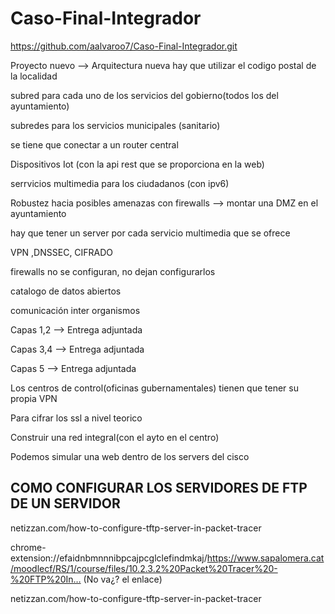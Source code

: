 # Caso-Final-Integrador
https://github.com/aalvaroo7/Caso-Final-Integrador.git


Proyecto nuevo --> Arquitectura nueva
hay que utilizar el codigo postal de la localidad 

subred para cada uno de los servicios del gobierno(todos los del ayuntamiento) 

subredes para los servicios municipales (sanitario)

se tiene que conectar a un router central

Dispositivos Iot (con la api rest que se proporciona en la web)

serrvicios multimedia para los ciudadanos (con ipv6)

Robustez hacia posibles amenazas con firewalls --> montar una DMZ en el ayuntamiento 

hay que tener un server por cada servicio multimedia que se ofrece 

VPN ,DNSSEC, CIFRADO

firewalls no se configuran, no dejan configurarlos

catalogo de datos abiertos 

comunicación inter organismos 



Capas 1,2 --> Entrega adjuntada

Capas 3,4 --> Entrega adjuntada 

Capas 5 --> Entrega adjuntada


Los centros de control(oficinas gubernamentales) tienen que tener su propia VPN 

Para cifrar los ssl a nivel teorico 

Construir una red integral(con el ayto en el centro)


Podemos simular una web dentro de los servers del cisco



## COMO CONFIGURAR LOS SERVIDORES DE FTP DE UN SERVIDOR 

netizzan.com/how-to-configure-tftp-server-in-packet-tracer


chrome-extension://efaidnbmnnnibpcajpcglclefindmkaj/https://www.sapalomera.cat/moodlecf/RS/1/course/files/10.2.3.2%20Packet%20Tracer%20-%20FTP%20In… (No va¿? el enlace)


netizzan.com/how-to-configure-tftp-server-in-packet-tracer
